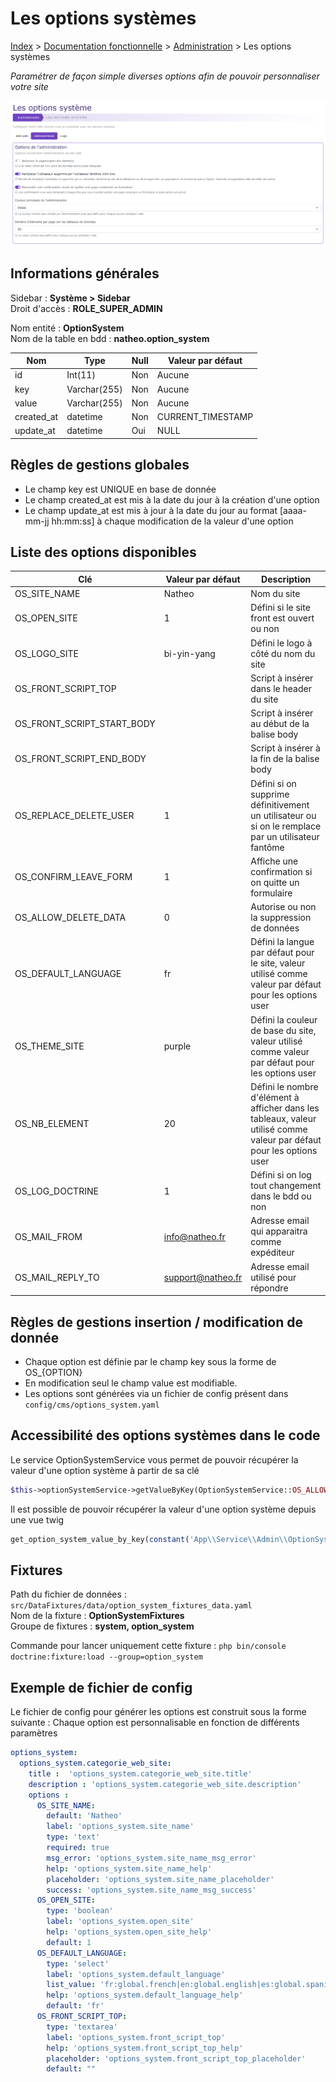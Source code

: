 # Les options systèmes

[Index](../../../../index.md) > [Documentation fonctionnelle](../../index.md) > [Administration](../index.md) > Les options systèmes

*Paramétrer de façon simple diverses options afin de pouvoir personnaliser votre site*

![Options Systèmes](../files/options_system/options_system.png)

## Informations générales
Sidebar : **Système > Sidebar**  
Droit d'accès : **ROLE_SUPER_ADMIN**

Nom entité : **OptionSystem**  
Nom de la table en bdd : **natheo.option_system**

| Nom        | 	Type         | 	Null | 	Valeur par défaut |
|------------|---------------|-------|--------------------|
| id         | 	Int(11)      | 	Non  | 	Aucune            |
| key        | 	Varchar(255) | 	Non  | 	Aucune            |
| value      | 	Varchar(255) | 	Non  | 	Aucune            |
| created_at | 	datetime     | 	Non	 | CURRENT_TIMESTAMP  |
| update_at  | 	datetime     | 	Oui  | 	NULL              |

## Règles de gestions globales
- Le champ key est UNIQUE en base de donnée
- Le champ created_at est mis à la date du jour à la création d'une option
- Le champ update_at est mis à jour à la date du jour au format [aaaa-mm-jj hh:mm:ss] à chaque modification de la valeur d'une option

## Liste des options disponibles

| Clé                         | 	Valeur par défaut | 	Description                                                                                                           |
|-----------------------------|--------------------|------------------------------------------------------------------------------------------------------------------------|
| OS_SITE_NAME                | 	Natheo            | 	Nom du site                                                                                                           |
| OS_OPEN_SITE                | 	1                 | 	Défini si le site front est ouvert ou non                                                                             |
| OS_LOGO_SITE                | 	bi-yin-yang       | 	Défini le logo à côté du nom du site                                                                                  |
| OS_FRONT_SCRIPT_TOP         | 	                  | 	Script à insérer dans le header du site                                                                               |
| OS_FRONT_SCRIPT_START_BODY	 | 	                  | Script à insérer au début de la balise body                                                                            |
| OS_FRONT_SCRIPT_END_BODY    | 	                  | 	Script à insérer à la fin de la balise body                                                                           |
| OS_REPLACE_DELETE_USER      | 	1	                | Défini si on supprime définitivement un utilisateur ou si on le remplace par un utilisateur fantôme                    |
| OS_CONFIRM_LEAVE_FORM       | 	1                 | 	Affiche une confirmation si on quitte un formulaire                                                                   |
| OS_ALLOW_DELETE_DATA        | 	0                 | 	Autorise ou non la suppression de données                                                                             |
| OS_DEFAULT_LANGUAGE         | 	fr                | 	Défini la langue par défaut pour le site, valeur utilisé comme valeur par défaut pour les options user                |
| OS_THEME_SITE               | 	purple            | 	Défini la couleur de base du site, valeur utilisé comme valeur par défaut pour les options user                       |
| OS_NB_ELEMENT               | 	20                | 	Défini le nombre d'élément à afficher dans les tableaux, valeur utilisé comme valeur par défaut pour les options user |
| OS_LOG_DOCTRINE             | 	1                 | 	Défini si on log tout changement dans le bdd ou non                                                                   |
| OS_MAIL_FROM                | info@natheo.fr     | Adresse email qui apparaitra comme expéditeur                                                                          |
| OS_MAIL_REPLY_TO            | support@natheo.fr  | Adresse email utilisé pour répondre                                                                                    |

## Règles de gestions insertion / modification de donnée
- Chaque option est définie par le champ key sous la forme de OS_{OPTION}
- En modification seul le champ value est modifiable.
- Les options sont générées via un fichier de config présent dans ``config/cms/options_system.yaml``

## Accessibilité des options systèmes dans le code
Le service OptionSystemService vous permet de pouvoir récupérer la valeur d'une option système à partir de sa clé
``` php
$this->optionSystemService->getValueByKey(OptionSystemService::OS_ALLOW_DELETE_DATA);
```

Il est possible de pouvoir récupérer la valeur d'une option système depuis une vue twig

````php
get_option_system_value_by_key(constant('App\\Service\\Admin\\OptionSystemService::OS_SITE_NAME'))
````

## Fixtures
Path du fichier de données : ``src/DataFixtures/data/option_system_fixtures_data.yaml``  
Nom de la fixture : **OptionSystemFixtures**  
Groupe de fixtures : **system, option_system**  

Commande pour lancer uniquement cette fixture : ``php bin/console doctrine:fixture:load --group=option_system``

## Exemple de fichier de config
Le fichier de config pour générer les options est construit sous la forme suivante :
Chaque option est personnalisable en fonction de différents paramètres
````yaml
options_system:
  options_system.categorie_web_site:                                                # Categories de l'option
    title :  'options_system.categorie_web_site.title'                              # Titre de la catégorie
    description : 'options_system.categorie_web_site.description'                   # Description de la catégorie
    options :                                                                       # Liste des options disponibles pour cette catégorie
      OS_SITE_NAME:                                                                 # Clé de l'option
        default: 'Natheo'                                                           # Valeur de l'option
        label: 'options_system.site_name'                                           # Libellé de l'option
        type: 'text'                                                                # Type de l'option (text/boolean/select/textarea)
        required: true                                                              # Valeur obligatoire ou non
        msg_error: 'options_system.site_name_msg_error'                             # Message d'erreur si valeur obligatoire
        help: 'options_system.site_name_help'                                       # Message d'aide
        placeholder: 'options_system.site_name_placeholder'                         # Texte dans le placeholder
        success: 'options_system.site_name_msg_success'                             # Message quand l'option s'est bien enregistrée
      OS_OPEN_SITE:
        type: 'boolean'
        label: 'options_system.open_site'
        help: 'options_system.open_site_help'
        default: 1
      OS_DEFAULT_LANGUAGE:
        type: 'select'
        label: 'options_system.default_language'
        list_value: 'fr:global.french|en:global.english|es:global.spanish'          # Liste dans le cas d'un select sous la forme |cle:valeur|
        help: 'options_system.default_language_help'
        default: 'fr'
      OS_FRONT_SCRIPT_TOP:
        type: 'textarea'
        label: 'options_system.front_script_top'
        help: 'options_system.front_script_top_help'
        placeholder: 'options_system.front_script_top_placeholder'
        default: ""
````
